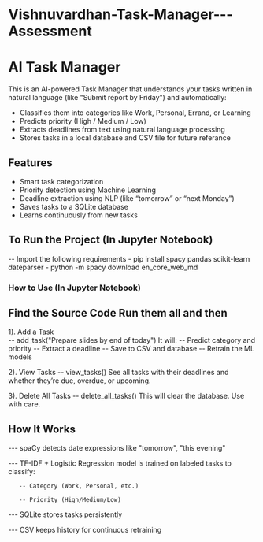 # Vishnuvardhan-Task-Manager---Assessment
# AI Task Manager

This is an AI-powered Task Manager that understands your tasks written in natural language (like "Submit report by Friday") and automatically:

- Classifies them into categories like Work, Personal, Errand, or Learning
- Predicts priority (High / Medium / Low)
- Extracts deadlines from text using natural language processing
- Stores tasks in a local database and CSV file for future referance

## Features

- Smart task categorization
- Priority detection using Machine Learning
- Deadline extraction using NLP (like “tomorrow” or “next Monday”)
- Saves tasks to a SQLite database
- Learns continuously from new tasks

## To Run the Project (In Jupyter Notebook)
-- Import the following requirements
     - pip install spacy pandas scikit-learn dateparser
     - python -m spacy download en_core_web_md

### How to Use (In Jupyter Notebook)
## Find the Source Code Run them all and then 

1). Add a Task  
       -- add_task("Prepare slides by end of today")
It will:
       -- Predict category and priority
       -- Extract a deadline
       -- Save to CSV and database
       -- Retrain the ML models

2). View Tasks
       -- view_tasks()
        See all tasks with their deadlines and whether they’re due, overdue, or upcoming.

3). Delete All Tasks
       -- delete_all_tasks()
        This will clear the database. Use with care.

## How It Works
 --- spaCy detects date expressions like "tomorrow", "this evening"

 --- TF-IDF + Logistic Regression model is trained on labeled tasks to classify:
 
       -- Category (Work, Personal, etc.)
        
       -- Priority (High/Medium/Low)

--- SQLite stores tasks persistently

--- CSV keeps history for continuous retraining



